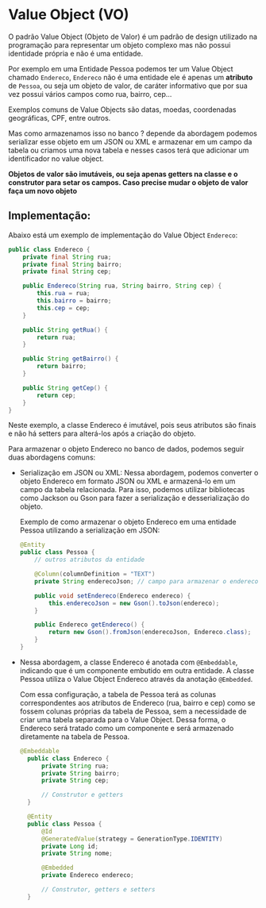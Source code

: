 # Value Object (VO)

O padrão Value Object (Objeto de Valor) é um padrão de design utilizado na programação para representar um objeto complexo mas não possui identidade própria e não é uma entidade.

Por exemplo em uma Entidade Pessoa podemos ter um Value Object chamado `Endereco`, `Endereco` não é uma entidade ele é apenas um **atributo** de `Pessoa`, ou seja um objeto de valor, de caráter informativo que por sua vez possui vários campos como rua, bairro, cep…

Exemplos comuns de Value Objects são datas, moedas, coordenadas geográficas, CPF, entre outros.

Mas como armazenamos isso no banco ? depende da abordagem podemos serializar esse objeto em um JSON ou XML e armazenar em um campo da tabela ou criamos uma nova tabela e nesses casos terá que adicionar um identificador no value object.

**Objetos de valor são imutáveis, ou seja apenas getters na classe e o construtor para setar os campos. Caso precise mudar o objeto de valor faça um novo objeto**

## Implementação:

Abaixo está um exemplo de implementação do Value Object `Endereco`:

```java
public class Endereco {
    private final String rua;
    private final String bairro;
    private final String cep;

    public Endereco(String rua, String bairro, String cep) {
        this.rua = rua;
        this.bairro = bairro;
        this.cep = cep;
    }

    public String getRua() {
        return rua;
    }

    public String getBairro() {
        return bairro;
    }

    public String getCep() {
        return cep;
    }
}

```

Neste exemplo, a classe Endereco é imutável, pois seus atributos são finais e não há setters para alterá-los após a criação do objeto.

Para armazenar o objeto Endereco no banco de dados, podemos seguir duas abordagens comuns:

- Serialização em JSON ou XML: Nessa abordagem, podemos converter o objeto Endereco em formato JSON ou XML e armazená-lo em um campo da tabela relacionada. Para isso, podemos utilizar bibliotecas como Jackson ou Gson para fazer a serialização e desserialização do objeto.

  Exemplo de como armazenar o objeto Endereco em uma entidade Pessoa utilizando a serialização em JSON:

  ```java
  @Entity
  public class Pessoa {
      // outros atributos da entidade

      @Column(columnDefinition = "TEXT")
      private String enderecoJson; // campo para armazenar o endereco em formato JSON

      public void setEndereco(Endereco endereco) {
          this.enderecoJson = new Gson().toJson(endereco);
      }

      public Endereco getEndereco() {
          return new Gson().fromJson(enderecoJson, Endereco.class);
      }
  }

  ```

- Nessa abordagem, a classe Endereco é anotada com `@Embeddable`, indicando que é um componente embutido em outra entidade. A classe Pessoa utiliza o Value Object Endereco através da anotação `@Embedded`.

  Com essa configuração, a tabela de Pessoa terá as colunas correspondentes aos atributos de Endereco (rua, bairro e cep) como se fossem colunas próprias da tabela de Pessoa, sem a necessidade de criar uma tabela separada para o Value Object. Dessa forma, o Endereco será tratado como um componente e será armazenado diretamente na tabela de Pessoa.

  ```java
  @Embeddable
    public class Endereco {
        private String rua;
        private String bairro;
        private String cep;

        // Construtor e getters
    }

    @Entity
    public class Pessoa {
        @Id
        @GeneratedValue(strategy = GenerationType.IDENTITY)
        private Long id;
        private String nome;

        @Embedded
        private Endereco endereco;

        // Construtor, getters e setters
    }
  ```
